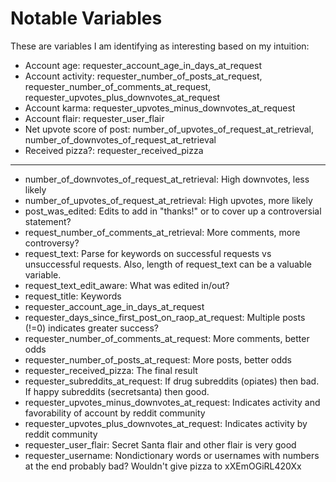 Notable Variables
========================================================

These are variables I am identifying as interesting based on my intuition:

* Account age: requester_account_age_in_days_at_request
* Account activity: requester_number_of_posts_at_request, requester_number_of_comments_at_request, requester_upvotes_plus_downvotes_at_request 
* Account karma: requester_upvotes_minus_downvotes_at_request
* Account flair: requester_user_flair
* Net upvote score of post: number_of_upvotes_of_request_at_retrieval, number_of_downvotes_of_request_at_retrieval
* Received pizza?: requester_received_pizza 

---

* number_of_downvotes_of_request_at_retrieval: High downvotes, less likely
* number_of_upvotes_of_request_at_retrieval: High upvotes, more likely
* post_was_edited: Edits to add in "thanks!" or to cover up a controversial statement?
* request_number_of_comments_at_retrieval: More comments, more controversy?
* request_text: Parse for keywords on successful requests vs unsuccessful requests. Also, length of request_text can be a valuable variable.
* request_text_edit_aware: What was edited in/out?
* request_title: Keywords
* requester_account_age_in_days_at_request
* requester_days_since_first_post_on_raop_at_request: Multiple posts (!=0) indicates greater success?
* requester_number_of_comments_at_request: More comments, better odds
* requester_number_of_posts_at_request: More posts, better odds
* requester_received_pizza: The final result
* requester_subreddits_at_request: If drug subreddits (opiates) then bad. If happy subreddits (secretsanta) then good.
* requester_upvotes_minus_downvotes_at_request: Indicates activity and favorability of account by reddit community
* requester_upvotes_plus_downvotes_at_request: Indicates activity by reddit community
* requester_user_flair: Secret Santa flair and other flair is very good
* requester_username: Nondictionary words or usernames with numbers at the end probably bad? Wouldn't give pizza to xXEmOGiRL420Xx